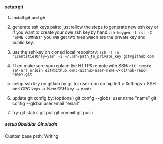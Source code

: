 #### setup git

1. install git and gh

2. generate ssh keys pairs:
just follow the steps to generate new ssh key or if you want to create your own ssh key by hand:`ssh-keygen -t rsa -C "SOME COMMENT"`
you will get two files which are the private key and public key.

3. use the ssh key on cloned local repository:
`ssh -T -o "IdentitiesOnly=yes" -i ~/.ssh/path_to_private_key git@github.com`

4. Then make sure you replace the HTTPS remote with SSH:
`git remote set-url origin git@github.com:<github-user-name>/<github-repo-name>.git`

5. setup ssh key on github by go to: 
user icon on top left > Settings > SSH and GPG keys -> New SSH key -> paste ....

6. update git config by: (optional)
git config --global user.name "name"
git config --global user.email "email"

7. try:
git status
git pull
git commit
git push


##### setup Obsidian Git plugin
Custom base path: Writing
